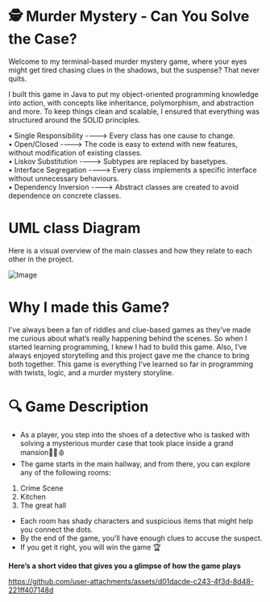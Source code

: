 # 🕵️ Murder Mystery - Can You Solve the Case?
Welcome to my terminal-based murder mystery game, where your eyes might get tired chasing clues in the shadows, but the suspense? That never quits.

I built this game in Java to put my object-oriented programming knowledge into action, with concepts like inheritance, polymorphism, and abstraction and more. To keep things clean and scalable, I ensured that everything was structured around the SOLID principles.  

• Single Responsibility ----> Every class has one cause to change.  
• Open/Closed           ---->  The code is easy to extend with new features, without modification of existing classes.  
• Liskov Substitution   ----> Subtypes are replaced by basetypes.   
• Interface Segregation ---->  Every class implements a specific interface without unnecessary behaviours.   
• Dependency Inversion  ---->  Abstract classes are created to avoid dependence on concrete classes.    

# UML class Diagram 
Here is a visual overview of the main classes and how they relate to each other in the project.   


![Image](https://github.com/user-attachments/assets/1dac8bdf-e658-456d-8a05-ddba36c7ba3f)

# Why I made this Game? 
I’ve always been a fan of riddles and clue-based games as they’ve made me curious about what’s really happening behind the scenes. So when I started learning programming, I knew I had to build this game. Also, I’ve  always enjoyed storytelling and this project gave me the chance to bring both together. This game is everything I’ve learned so far in programming with twists, logic, and a murder mystery storyline.

# 🔍 Game Description
- As a player, you step into the shoes of a detective who is tasked with solving a mysterious murder case that took place inside a grand mansion🏰🔪🩸  
- The game starts in the main hallway, and from there, you can explore any of the following rooms:  
1. Crime Scene
2. Kitchen
3. The great hall


- Each room has shady characters and suspicious items that might help you connect the dots.
- By the end of the game, you'll have enough clues to accuse the suspect.
- If you get it right, you will win the game 🏆


**Here’s a short video that gives you a glimpse of how the game plays**  


  https://github.com/user-attachments/assets/d01dacde-c243-4f3d-8d48-221ff407148d


